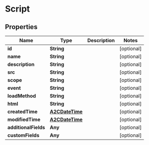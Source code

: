 

# Script


## Properties

Name | Type | Description | Notes
------------ | ------------- | ------------- | -------------
**id** | **String** |  |  [optional]
**name** | **String** |  |  [optional]
**description** | **String** |  |  [optional]
**src** | **String** |  |  [optional]
**scope** | **String** |  |  [optional]
**event** | **String** |  |  [optional]
**loadMethod** | **String** |  |  [optional]
**html** | **String** |  |  [optional]
**createdTime** | [**A2CDateTime**](A2CDateTime.md) |  |  [optional]
**modifiedTime** | [**A2CDateTime**](A2CDateTime.md) |  |  [optional]
**additionalFields** | **Any** |  |  [optional]
**customFields** | **Any** |  |  [optional]




